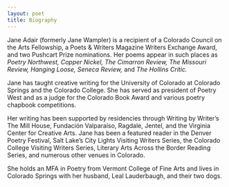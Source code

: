 ```yaml
---
layout: poet
title: Biography
---
```

<p>Jane Adair (formerly Jane Wampler) is a recipient of a Colorado  Council on the Arts Fellowship, a Poets &amp; Writers Magazine Writers Exchange  Award, and two Pushcart Prize nominations. Her poems appear in such places as <em>Poetry Northwest, Copper Nickel, The  Cimarron Review, The Missouri Review, Hanging Loose, Seneca Review, </em>and<em> The Hollins Critic. </em></p>
<p>Jane has taught creative writing for the University of Colorado at  Colorado Springs and the Colorado College. She has served as president of  Poetry West and as a judge for the Colorado Book Award and various poetry  chapbook competitions.</p>
<p>Her writing has been supported by residencies through Writing by  Writer&rsquo;s The Mill House, Fundación  Valparaíso, Ragdale, Jentel, and the Virginia Center for Creative Arts.  Jane has been a featured reader in the Denver Poetry Festival, Salt Lake&rsquo;s City  Lights Visiting Writers Series, the Colorado College Visiting Writers Series,  Literary Arts Across the Border Reading Series, and numerous other venues in  Colorado.</p>
<p>She holds an MFA in Poetry from  Vermont College of Fine Arts and lives in Colorado Springs with her husband,  Leal Lauderbaugh, and their two dogs.</p>
